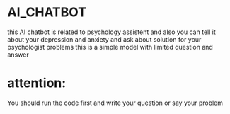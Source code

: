 # AI_CHATBOT

this AI chatbot is related to psychology assistent and also you can tell it about your depression and anxiety and ask about solution for your psychologist problems
this is a simple model with limited question and answer
# attention:
You should run the code first and write your question or say your problem
